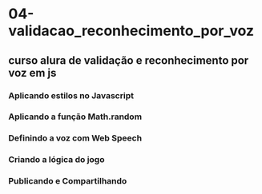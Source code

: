 # 04-validacao_reconhecimento_por_voz
## curso alura de validação e reconhecimento por voz em js

### Aplicando estilos no Javascript

### Aplicando a função Math.random

### Definindo a voz com Web Speech

### Criando a lógica do jogo

### Publicando e Compartilhando
